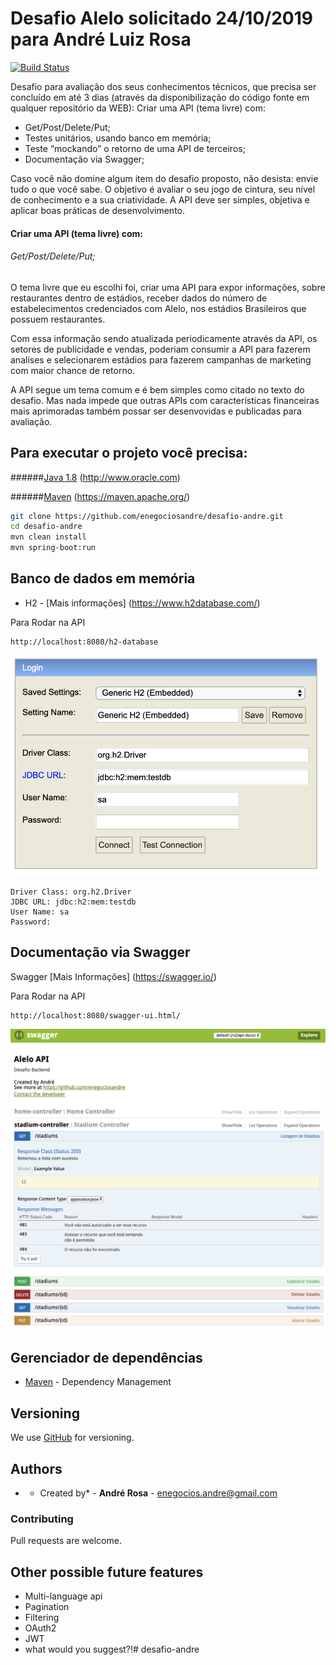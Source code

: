 # Desafio Alelo solicitado 24/10/2019 para André Luiz Rosa

[![Build Status](https://travis-ci.org/enegociosandre/desafio-andre.svg?branch=master)](https://travis-ci.org/enegociosandre/desafio-andre)

Desafio para avaliação dos seus conhecimentos técnicos, que precisa ser concluído em até 3
dias (através da disponibilização do código fonte em qualquer repositório da WEB):
Criar uma API (tema livre) com:

* Get/Post/Delete/Put;
* Testes unitários, usando banco em memória;
* Teste “mockando” o retorno de uma API de terceiros;
* Documentação via Swagger;

Caso você não domine algum item do desafio proposto, não desista: envie tudo o que você
sabe. O objetivo é avaliar o seu jogo de cintura, seu nível de conhecimento e a sua criatividade.
A API deve ser simples, objetiva e aplicar boas práticas de desenvolvimento. 

#### Criar uma API (tema livre) com:
###### Get/Post/Delete/Put;

O tema livre que eu escolhi foi, criar uma API para expor informações, sobre restaurantes dentro de estádios, receber dados do número de estabelecimentos credenciados com Alelo, nos estádios Brasileiros que possuem restaurantes.

Com essa informação sendo atualizada periodicamente através da API, os setores de publicidade e vendas, poderiam consumir a API para fazerem analises e selecionarem estádios para fazerem campanhas de marketing com maior chance de retorno.

A API segue um tema comum e é bem simples como citado no texto do desafio. Mas nada impede que outras APIs com características financeiras mais aprimoradas também possar ser desenvovidas e publicadas para avaliação.


## Para executar o projeto você precisa:


######[Java 1.8](http://www.oracle.com) (http://www.oracle.com)

######[Maven](https://maven.apache.org/) (https://maven.apache.org/)



```sh
git clone https://github.com/enegociosandre/desafio-andre.git
cd desafio-andre
mvn clean install
mvn spring-boot:run
```

## Banco de dados em memória

* H2 - [Mais informações] (https://www.h2database.com/)

Para Rodar na API

```browser
http://localhost:8080/h2-database
```

![picture](src/main/resources/h2.png)

```browser
Driver Class: org.h2.Driver
JDBC URL: jdbc:h2:mem:testdb
User Name: sa
Password:
```

## Documentação via Swagger

Swagger [Mais Informações] (https://swagger.io/)

Para Rodar na API


```browser
http://localhost:8080/swagger-ui.html/
```
![picture](src/main/resources/swagger.png)


## Gerenciador de dependências

* [Maven](https://maven.apache.org/) - Dependency Management

## Versioning

We use [GitHub](http://github.com) for versioning.

## Authors

* * Created by* - **André Rosa** - [enegocios.andre@gmail.com](https://github.com/enegocios.andre)

### Contributing
Pull requests are welcome.

## Other possible future features

* Multi-language api
* Pagination
* Filtering
* OAuth2
* JWT 
* what would you suggest?!# desafio-andre
